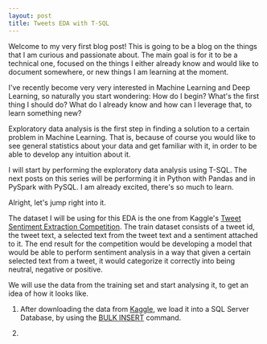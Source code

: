 ```yaml
---
layout: post
title: Tweets EDA with T-SQL
---
```


Welcome to my very first blog post! 
This is going to be a blog on the things that I am curious and passionate about. 
The main goal is for it to be a technical one, focused on the things I either already know and would like to document somewhere, or new things I am learning at the moment. 

I've recently become very very interested in Machine Learning and Deep Learning, so naturally you start wondering: How do I begin?
What's the first thing I should do? What do I already know and how can I leverage that, to learn something new? 

Exploratory data analysis is the first step in finding a solution to a certain problem in Machine Learning. That is, because of course you would like to see general statistics about your data and get familiar with it, in order to be able to develop any intuition about it. 

I will start by performing the exploratory data analysis using T-SQL. 
The next posts on this series will be performing it in Python with Pandas and in PySpark with PySQL. I am already excited, there's so much to learn.


Alright, let's jump right into it. 

The dataset I will be using for this EDA is the one from Kaggle's [Tweet Sentiment Extraction Competition](https://www.kaggle.com/c/tweet-sentiment-extraction/overview). 
The train dataset consists of a tweet id, the tweet text, a selected text from the tweet text and a sentiment attached to it. 
The end result for the competition would be developing a model that would be able to perform sentiment analysis in a way that given a certain selected text from a tweet, it would categorize it correctly into being neutral, negative or positive. 

We will use the data from the training set and start analysing it, to get an idea of how it looks like. 

1. After downloading the data from [Kaggle](https://www.kaggle.com/c/tweet-sentiment-extraction/data), we load it into a SQL Server Database, by using the [BULK INSERT](https://docs.microsoft.com/en-us/sql/t-sql/statements/bulk-insert-transact-sql?view=sql-server-ver15) command. 

2. 

